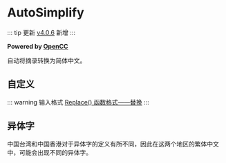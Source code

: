 # AutoSimplify

::: tip 更新
[v4.0.6](/update.md) 新增
:::

**Powered by [OpenCC](https://github.com/BYVoid/OpenCC)**

自动将摘录转换为简体中文。

## 自定义

::: warning 输入格式
[Replace() 函数格式——替换](../custom.md#replace-函数)
:::

## 异体字

中国台湾和中国香港对于异体字的定义有所不同，因此在这两个地区的繁体中文中，可能会出现不同的异体字。
